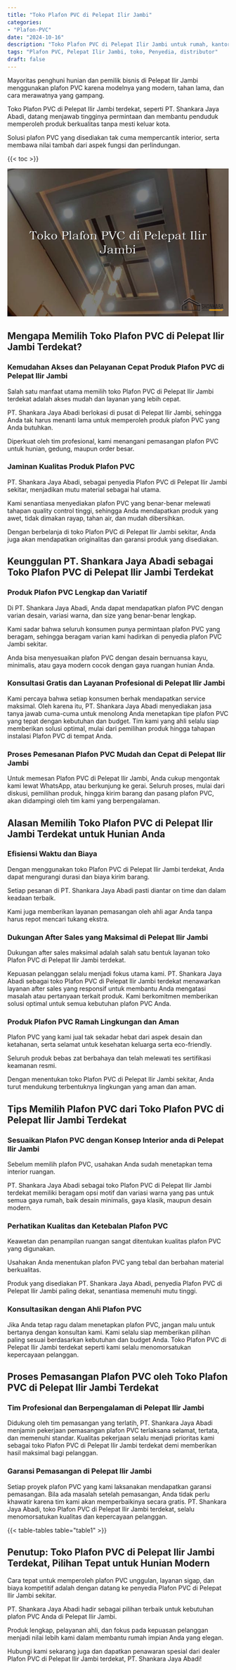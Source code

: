 ```yaml
---
title: "Toko Plafon PVC di Pelepat Ilir Jambi"
categories: 
- "Plafon-PVC"
date: "2024-10-16"
description: "Toko Plafon PVC di Pelepat Ilir Jambi untuk rumah, kantor, dan toko. Material unggulan, variasi motif, variasi warna elegan, dengan layanan penempatan ditangani oleh teknisi profesional serta jaminan resmi!|Layanan penjualan Plafon PVC di Pelepat Ilir Jambi bagi keperluan hunian, perkantoran, atau gerai, beserta material unggulan dan penempatan oleh tenaga ahli ahli dan jaminan resmi.|Alternatif Plafon PVC di Pelepat Ilir Jambi yang terbukti bagi rumah, perkantoran, dan gerai, dengan material terbaik dan instalasi ditangani oleh tenaga ahli ahli serta garansi resmi.|Distribusi Plafon PVC di Pelepat Ilir Jambi untuk tempat tinggal, kantor, dan gerai, dengan produk berkualitas dan pemasangan ditangani oleh tenaga ahli ahli, disertai dengan jaminan resmi.}"
tags: "Plafon PVC, Pelepat Ilir Jambi, toko, Penyedia, distributor"
draft: false
---
```


Mayoritas penghuni hunian dan pemilik bisnis di Pelepat Ilir Jambi menggunakan plafon PVC karena modelnya yang modern, tahan lama, dan cara merawatnya yang gampang.

Toko Plafon PVC di Pelepat Ilir Jambi terdekat, seperti PT. Shankara Jaya Abadi, datang menjawab tingginya permintaan dan membantu penduduk memperoleh produk berkualitas tanpa mesti keluar kota.

Solusi plafon PVC yang disediakan tak cuma mempercantik interior, serta membawa nilai tambah dari aspek fungsi dan perlindungan.

{{< toc >}}

![Toko Plafon PVC di Pelepat Ilir Jambi](/images/Plafon-PVC/Toko-Plafon-PVC-di-Pelepat-Ilir-Jambi.png)


## Mengapa Memilih Toko Plafon PVC di Pelepat Ilir Jambi Terdekat?

### Kemudahan Akses dan Pelayanan Cepat Produk Plafon PVC di Pelepat Ilir Jambi

Salah satu manfaat utama memilih toko Plafon PVC di Pelepat Ilir Jambi terdekat adalah akses mudah dan layanan yang lebih cepat.

PT. Shankara Jaya Abadi berlokasi di pusat di Pelepat Ilir Jambi, sehingga Anda tak harus menanti lama untuk memperoleh produk plafon PVC yang Anda butuhkan.

Diperkuat oleh tim profesional, kami menangani pemasangan plafon PVC untuk hunian, gedung, maupun order besar.

### Jaminan Kualitas Produk Plafon PVC

PT. Shankara Jaya Abadi, sebagai penyedia Plafon PVC di Pelepat Ilir Jambi sekitar, menjadikan mutu material sebagai hal utama.

Kami senantiasa menyediakan plafon PVC yang benar-benar melewati tahapan quality control tinggi, sehingga Anda mendapatkan produk yang awet, tidak dimakan rayap, tahan air, dan mudah dibersihkan.

Dengan berbelanja di toko Plafon PVC di Pelepat Ilir Jambi sekitar, Anda juga akan mendapatkan originalitas dan garansi produk yang disediakan.

## Keunggulan PT. Shankara Jaya Abadi sebagai Toko Plafon PVC di Pelepat Ilir Jambi Terdekat

### Produk Plafon PVC Lengkap dan Variatif

Di PT. Shankara Jaya Abadi, Anda dapat mendapatkan plafon PVC dengan varian desain, variasi warna, dan size yang benar-benar lengkap.

Kami sadar bahwa seluruh konsumen punya permintaan plafon PVC yang beragam, sehingga beragam varian kami hadirkan di penyedia plafon PVC Jambi sekitar.

Anda bisa menyesuaikan plafon PVC dengan desain bernuansa kayu, minimalis, atau gaya modern cocok dengan gaya ruangan hunian Anda.

### Konsultasi Gratis dan Layanan Profesional di Pelepat Ilir Jambi

Kami percaya bahwa setiap konsumen berhak mendapatkan service maksimal. Oleh karena itu, PT. Shankara Jaya Abadi menyediakan jasa tanya jawab cuma-cuma untuk menolong Anda menetapkan tipe plafon PVC yang tepat dengan kebutuhan dan budget. Tim kami yang ahli selalu siap memberikan solusi optimal, mulai dari pemilihan produk hingga tahapan instalasi Plafon PVC di tempat Anda.

### Proses Pemesanan Plafon PVC Mudah dan Cepat di Pelepat Ilir Jambi

Untuk memesan Plafon PVC di Pelepat Ilir Jambi, Anda cukup mengontak kami lewat WhatsApp, atau berkunjung ke gerai. Seluruh proses, mulai dari diskusi, pemilihan produk, hingga kirim barang dan pasang plafon PVC, akan didampingi oleh tim kami yang berpengalaman.

## Alasan Memilih Toko Plafon PVC di Pelepat Ilir Jambi Terdekat untuk Hunian Anda

### Efisiensi Waktu dan Biaya

Dengan menggunakan toko Plafon PVC di Pelepat Ilir Jambi terdekat, Anda dapat mengurangi durasi dan biaya kirim barang.

Setiap pesanan di PT. Shankara Jaya Abadi pasti diantar on time dan dalam keadaan terbaik.

Kami juga memberikan layanan pemasangan oleh ahli agar Anda tanpa harus repot mencari tukang ekstra.

### Dukungan After Sales yang Maksimal di Pelepat Ilir Jambi

Dukungan after sales maksimal adalah salah satu bentuk layanan toko Plafon PVC di Pelepat Ilir Jambi terdekat.

Kepuasan pelanggan selalu menjadi fokus utama kami. PT. Shankara Jaya Abadi sebagai toko Plafon PVC di Pelepat Ilir Jambi terdekat menawarkan layanan after sales yang responsif untuk membantu Anda mengatasi masalah atau pertanyaan terkait produk. Kami berkomitmen memberikan solusi optimal untuk semua kebutuhan plafon PVC Anda.

### Produk Plafon PVC Ramah Lingkungan dan Aman

Plafon PVC yang kami jual tak sekadar hebat dari aspek desain dan ketahanan, serta selamat untuk kesehatan keluarga serta eco-friendly.

Seluruh produk bebas zat berbahaya dan telah melewati tes sertifikasi keamanan resmi.

Dengan menentukan toko Plafon PVC di Pelepat Ilir Jambi sekitar, Anda turut mendukung terbentuknya lingkungan yang aman dan aman.

## Tips Memilih Plafon PVC dari Toko Plafon PVC di Pelepat Ilir Jambi Terdekat

### Sesuaikan Plafon PVC dengan Konsep Interior anda di Pelepat Ilir Jambi

Sebelum memilih plafon PVC, usahakan Anda sudah menetapkan tema interior ruangan.

PT. Shankara Jaya Abadi sebagai toko Plafon PVC di Pelepat Ilir Jambi terdekat memiliki beragam opsi motif dan variasi warna yang pas untuk semua gaya rumah, baik desain minimalis, gaya klasik, maupun desain modern.

### Perhatikan Kualitas dan Ketebalan Plafon PVC

Keawetan dan penampilan ruangan sangat ditentukan kualitas plafon PVC yang digunakan.

Usahakan Anda menentukan plafon PVC yang tebal dan berbahan material berkualitas.

Produk yang disediakan PT. Shankara Jaya Abadi, penyedia Plafon PVC di Pelepat Ilir Jambi paling dekat, senantiasa memenuhi mutu tinggi.

### Konsultasikan dengan Ahli Plafon PVC

Jika Anda tetap ragu dalam menetapkan plafon PVC, jangan malu untuk bertanya dengan konsultan kami. Kami selalu siap memberikan pilihan paling sesuai berdasarkan kebutuhan dan budget Anda. Toko Plafon PVC di Pelepat Ilir Jambi terdekat seperti kami selalu menomorsatukan kepercayaan pelanggan.

## Proses Pemasangan Plafon PVC oleh Toko Plafon PVC di Pelepat Ilir Jambi Terdekat

### Tim Profesional dan Berpengalaman di Pelepat Ilir Jambi

Didukung oleh tim pemasangan yang terlatih, PT. Shankara Jaya Abadi menjamin pekerjaan pemasangan plafon PVC terlaksana selamat, tertata, dan memenuhi standar. Kualitas pekerjaan selalu menjadi prioritas kami sebagai toko Plafon PVC di Pelepat Ilir Jambi terdekat demi memberikan hasil maksimal bagi pelanggan.

### Garansi Pemasangan di Pelepat Ilir Jambi

Setiap proyek plafon PVC yang kami laksanakan mendapatkan garansi pemasangan. Bila ada masalah setelah pemasangan, Anda tidak perlu khawatir karena tim kami akan memperbaikinya secara gratis. PT. Shankara Jaya Abadi, toko Plafon PVC di Pelepat Ilir Jambi terdekat, selalu menomorsatukan kualitas dan kepercayaan pelanggan.

{{< table-tables table="table1" >}}

## Penutup: Toko Plafon PVC di Pelepat Ilir Jambi Terdekat, Pilihan Tepat untuk Hunian Modern

Cara tepat untuk memperoleh plafon PVC unggulan, layanan sigap, dan biaya kompetitif adalah dengan datang ke penyedia Plafon PVC di Pelepat Ilir Jambi sekitar.

PT. Shankara Jaya Abadi hadir sebagai pilihan terbaik untuk kebutuhan plafon PVC Anda di Pelepat Ilir Jambi.

Produk lengkap, pelayanan ahli, dan fokus pada kepuasan pelanggan menjadi nilai lebih kami dalam membantu rumah impian Anda yang elegan.

Hubungi kami sekarang juga dan dapatkan penawaran spesial dari dealer Plafon PVC di Pelepat Ilir Jambi terdekat, PT. Shankara Jaya Abadi!